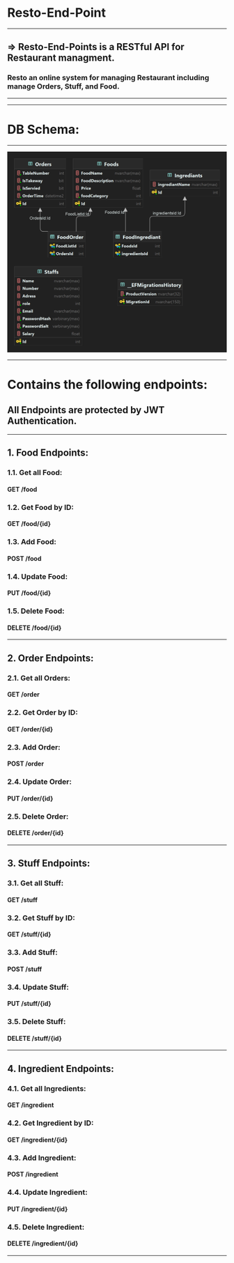 # Resto-End-Point
*************************************************
## => Resto-End-Points is a RESTful API for Restaurant managment.
### Resto an online system for managing Restaurant including manage Orders, Stuff, and Food.
*************************************************
*************************************************
# DB Schema: 

*************************************************
<img src="Docs/Rest_DB.png">

*************************************************


# Contains the following endpoints:

## All Endpoints are protected by JWT Authentication.

*************************************************
## 1. Food Endpoints:
### 1.1. Get all Food:
#### GET /food
### 1.2. Get Food by ID:
#### GET /food/{id}
### 1.3. Add Food:
#### POST /food
### 1.4. Update Food:
#### PUT /food/{id}
### 1.5. Delete Food:
#### DELETE /food/{id}
*************************************************
## 2. Order Endpoints:
### 2.1. Get all Orders:
#### GET /order
### 2.2. Get Order by ID:
#### GET /order/{id}
### 2.3. Add Order:
#### POST /order
### 2.4. Update Order:
#### PUT /order/{id}
### 2.5. Delete Order:
#### DELETE /order/{id}
*************************************************
## 3. Stuff Endpoints:
### 3.1. Get all Stuff:
#### GET /stuff
### 3.2. Get Stuff by ID:
#### GET /stuff/{id}
### 3.3. Add Stuff:
#### POST /stuff
### 3.4. Update Stuff:
#### PUT /stuff/{id}
### 3.5. Delete Stuff:
#### DELETE /stuff/{id}
*************************************************
## 4. Ingredient Endpoints:
### 4.1. Get all Ingredients:
#### GET /ingredient
### 4.2. Get Ingredient by ID:
#### GET /ingredient/{id}
### 4.3. Add Ingredient:
#### POST /ingredient
### 4.4. Update Ingredient:
#### PUT /ingredient/{id}
### 4.5. Delete Ingredient:
#### DELETE /ingredient/{id}
*************************************************
